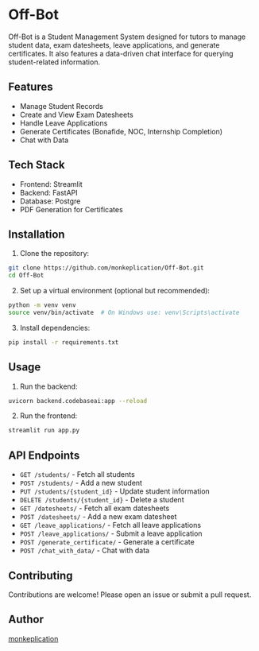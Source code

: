 # Off-Bot
Off-Bot is a Student Management System designed for tutors to manage student data, exam datesheets, leave applications, and generate certificates. It also features a data-driven chat interface for querying student-related information.

## Features
- Manage Student Records
- Create and View Exam Datesheets
- Handle Leave Applications
- Generate Certificates (Bonafide, NOC, Internship Completion)
- Chat with Data

## Tech Stack
- Frontend: Streamlit
- Backend: FastAPI
- Database: Postgre
- PDF Generation for Certificates

## Installation

1. Clone the repository:
```bash
git clone https://github.com/monkeplication/Off-Bot.git
cd Off-Bot
```

2. Set up a virtual environment (optional but recommended):
```bash
python -m venv venv
source venv/bin/activate  # On Windows use: venv\Scripts\activate
```

3. Install dependencies:
```bash
pip install -r requirements.txt
```

## Usage

1. Run the backend:
```bash
uvicorn backend.codebaseai:app --reload
```

2. Run the frontend:
```bash
streamlit run app.py
```

## API Endpoints
- `GET /students/` - Fetch all students
- `POST /students/` - Add a new student
- `PUT /students/{student_id}` - Update student information
- `DELETE /students/{student_id}` - Delete a student
- `GET /datesheets/` - Fetch all exam datesheets
- `POST /datesheets/` - Add a new exam datesheet
- `GET /leave_applications/` - Fetch all leave applications
- `POST /leave_applications/` - Submit a leave application
- `POST /generate_certificate/` - Generate a certificate
- `POST /chat_with_data/` - Chat with data

## Contributing
Contributions are welcome! Please open an issue or submit a pull request.

## Author
[monkeplication](https://github.com/monkeplication)
